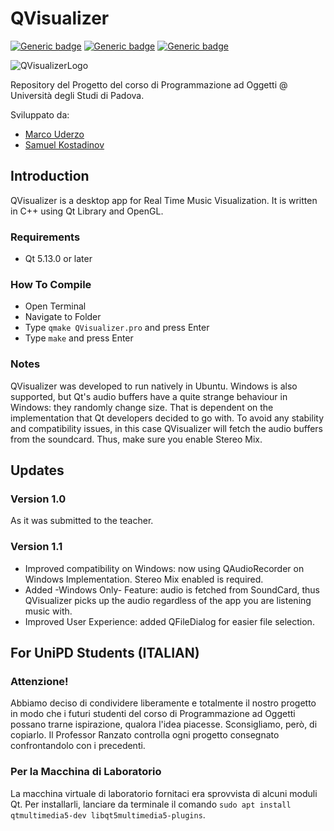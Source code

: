 # QVisualizer

[![Generic badge](https://img.shields.io/badge/Grade-Very_Good/Great-brightgreen.svg)](https://shields.io/)
[![Generic badge](https://img.shields.io/badge/Windows_Build-Passing-blue.svg)](https://shields.io/)
[![Generic badge](https://img.shields.io/badge/Linux_Build-Passing-blue.svg)](https://shields.io/)


![QVisualizerLogo](https://github.com/marcouderzo/QVisualizer/blob/masterbranch/resources/QVisualizer-white.jpg)

Repository del Progetto del corso di Programmazione ad Oggetti @ Università degli Studi di Padova. 

Sviluppato da:
- [Marco Uderzo](https://github.com/marcouderzo)
- [Samuel Kostadinov](https://github.com/Neskelogth)

## Introduction

QVisualizer is a desktop app for Real Time Music Visualization. It is written in C++ using Qt Library and OpenGL.

### Requirements
- Qt 5.13.0 or later 

### How To Compile
- Open Terminal
- Navigate to Folder
- Type `qmake QVisualizer.pro` and press Enter
- Type `make` and press Enter

### Notes
QVisualizer was developed to run natively in Ubuntu. Windows is also supported, but Qt's audio buffers have a quite strange behaviour in Windows: they randomly change size. That is dependent on the implementation that Qt developers decided to go with. To avoid any stability and compatibility issues, in this case QVisualizer will fetch the audio buffers from the soundcard. Thus, make sure you enable Stereo Mix.

## Updates

### Version 1.0
As it was submitted to the teacher.

### Version 1.1
- Improved compatibility on Windows: now using QAudioRecorder on Windows Implementation. Stereo Mix enabled is required.
- Added -Windows Only- Feature: audio is fetched from SoundCard, thus QVisualizer picks up the audio regardless of the app you are listening music with.
- Improved User Experience: added QFileDialog for easier file selection.


## For UniPD Students (ITALIAN)

### Attenzione!
Abbiamo deciso di condividere liberamente e totalmente il nostro progetto in modo che i futuri studenti del corso di Programmazione ad Oggetti possano trarne ispirazione, qualora l'idea piacesse. Sconsigliamo, però, di copiarlo. Il Professor Ranzato controlla ogni progetto consegnato confrontandolo con i precedenti. 

### Per la Macchina di Laboratorio 
La macchina virtuale di laboratorio fornitaci era sprovvista di alcuni moduli Qt. Per installarli, lanciare da terminale il comando `sudo apt install qtmultimedia5-dev libqt5multimedia5-plugins`.
